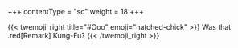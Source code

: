 +++
contentType = "sc"
weight = 18
+++

{{< twemoji_right title="#Ooo" emoji="hatched-chick" >}}
Was that .red[Remark] Kung-Fu?
{{< /twemoji_right >}}
